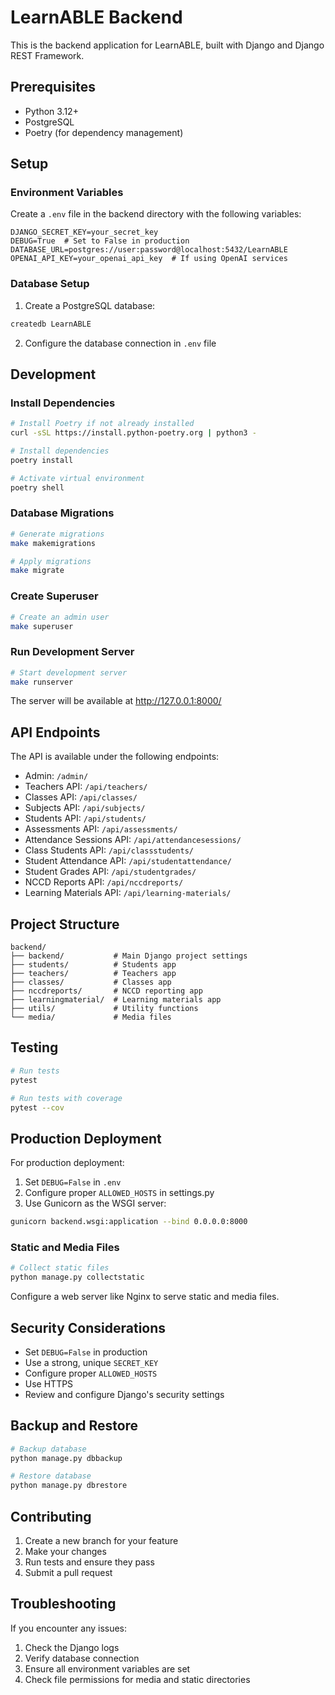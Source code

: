 # LearnABLE Backend

This is the backend application for LearnABLE, built with Django and Django REST Framework.

## Prerequisites

- Python 3.12+
- PostgreSQL
- Poetry (for dependency management)

## Setup

### Environment Variables

Create a `.env` file in the backend directory with the following variables:

```
DJANGO_SECRET_KEY=your_secret_key
DEBUG=True  # Set to False in production
DATABASE_URL=postgres://user:password@localhost:5432/LearnABLE
OPENAI_API_KEY=your_openai_api_key  # If using OpenAI services
```

### Database Setup

1. Create a PostgreSQL database:
```bash
createdb LearnABLE
```

2. Configure the database connection in `.env` file

## Development

### Install Dependencies

```bash
# Install Poetry if not already installed
curl -sSL https://install.python-poetry.org | python3 -

# Install dependencies
poetry install

# Activate virtual environment
poetry shell
```

### Database Migrations

```bash
# Generate migrations
make makemigrations

# Apply migrations
make migrate
```

### Create Superuser

```bash
# Create an admin user
make superuser
```

### Run Development Server

```bash
# Start development server
make runserver
```

The server will be available at http://127.0.0.1:8000/

## API Endpoints

The API is available under the following endpoints:

- Admin: `/admin/`
- Teachers API: `/api/teachers/`
- Classes API: `/api/classes/`
- Subjects API: `/api/subjects/`
- Students API: `/api/students/`
- Assessments API: `/api/assessments/`
- Attendance Sessions API: `/api/attendancesessions/`
- Class Students API: `/api/classstudents/`
- Student Attendance API: `/api/studentattendance/`
- Student Grades API: `/api/studentgrades/`
- NCCD Reports API: `/api/nccdreports/`
- Learning Materials API: `/api/learning-materials/`

## Project Structure

```
backend/
├── backend/           # Main Django project settings
├── students/          # Students app
├── teachers/          # Teachers app
├── classes/           # Classes app
├── nccdreports/       # NCCD reporting app
├── learningmaterial/  # Learning materials app
├── utils/             # Utility functions
└── media/             # Media files
```

## Testing

```bash
# Run tests
pytest

# Run tests with coverage
pytest --cov
```

## Production Deployment

For production deployment:

1. Set `DEBUG=False` in `.env`
2. Configure proper `ALLOWED_HOSTS` in settings.py
3. Use Gunicorn as the WSGI server:
```bash
gunicorn backend.wsgi:application --bind 0.0.0.0:8000
```

### Static and Media Files

```bash
# Collect static files
python manage.py collectstatic
```

Configure a web server like Nginx to serve static and media files.

## Security Considerations

- Set `DEBUG=False` in production
- Use a strong, unique `SECRET_KEY`
- Configure proper `ALLOWED_HOSTS`
- Use HTTPS
- Review and configure Django's security settings

## Backup and Restore

```bash
# Backup database
python manage.py dbbackup

# Restore database
python manage.py dbrestore
```

## Contributing

1. Create a new branch for your feature
2. Make your changes
3. Run tests and ensure they pass
4. Submit a pull request

## Troubleshooting

If you encounter any issues:

1. Check the Django logs
2. Verify database connection
3. Ensure all environment variables are set
4. Check file permissions for media and static directories 